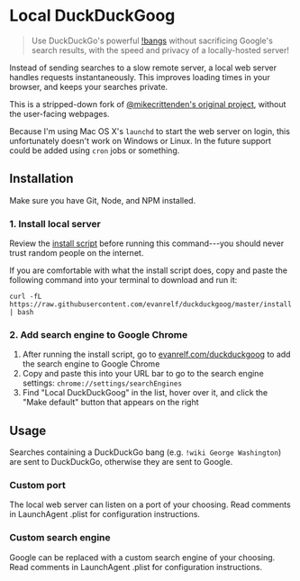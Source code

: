 # Local DuckDuckGoog

> Use DuckDuckGo's powerful [!bangs](https://duckduckgo.com/bang) without sacrificing Google's search results, with the speed and privacy of a locally-hosted server!

Instead of sending searches to a slow remote server, a local web server handles requests instantaneously. This improves loading times in your browser, and keeps your searches private.

This is a stripped-down fork of [@mikecrittenden's original project](https://github.com/mikecrittenden/duckduckgoog), without the user-facing webpages.

Because I'm using Mac OS X's `launchd` to start the web server on login, this unfortunately doesn't work on Windows or Linux. In the future support could be added using `cron` jobs or something.

## Installation

Make sure you have Git, Node, and NPM installed.


### 1. Install local server
Review the [install script](install) before running this command---you should never trust random people on the internet.

If you are comfortable with what the install script does, copy and paste the following command into your terminal to download and run it:

```text
curl -fL https://raw.githubusercontent.com/evanrelf/duckduckgoog/master/install | bash
```

### 2. Add search engine to Google Chrome
1. After running the install script, go to [evanrelf.com/duckduckgoog](http://evanrelf.com/duckduckgoog) to add the search engine to Google Chrome
2. Copy and paste this into your URL bar to go to the search engine settings: `chrome://settings/searchEngines`
3. Find "Local DuckDuckGoog" in the list, hover over it, and click the "Make default" button that appears on the right

## Usage

Searches containing a DuckDuckGo bang (e.g. `!wiki George Washington`) are sent to DuckDuckGo, otherwise they are sent to Google.

### Custom port
The local web server can listen on a port of your choosing. Read comments in LaunchAgent .plist for configuration instructions.

### Custom search engine
Google can be replaced with a custom search engine of your choosing. Read comments in LaunchAgent .plist for configuration instructions.
